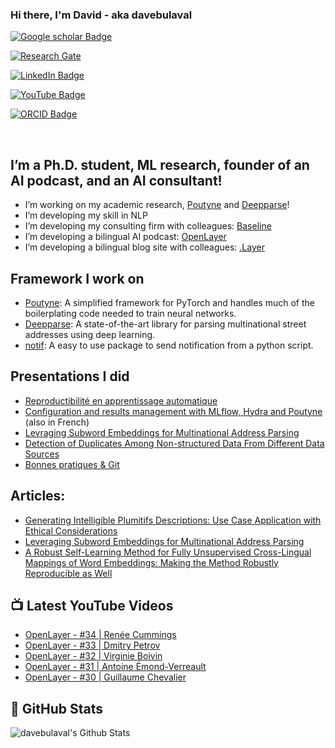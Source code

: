 ### Hi there, I'm David - aka davebulaval
[![Google scholar Badge](https://img.shields.io/badge/davebulaval-follow%20on%20google%20scholar-blue?style=for-the-badge&logo=google-scholar)][googlescholar]

[![Research Gate](https://img.shields.io/badge/davebulaval-follow%20on%20research%20gate-blue?style=for-the-badge&logo=researchgate)][researchgate]

[![LinkedIn Badge](https://img.shields.io/badge/davebulaval-follow%20on%20linkedin-blue?style=for-the-badge&logo=linkedin)][linkedin]

[![YouTube Badge](https://img.shields.io/badge/davebulaval-follow%20on%20youtube-blue?style=for-the-badge&logo=youtube)][youtube]

[![ORCID Badge](https://img.shields.io/badge/davebulaval-follow%20on%20orcid-blue?style=for-the-badge&logo=orcid)][ORCID]


<br>

## I’m a Ph.D. student, ML research, founder of an AI podcast, and an AI consultant!
- I’m working on my academic research, [Poutyne][poutyne] and [Deepparse][deepparse]!
- I’m developing my skill in NLP
- I’m developing my consulting firm with colleagues: [Baseline][baseline]
- I’m developing a bilingual AI podcast: [OpenLayer][youtube]
- I’m developing a bilingual blog site with colleagues: [.Layer](https://www.dotlayer.org/)

## Framework I work on
- [Poutyne][poutyne]: A simplified framework for PyTorch and handles much of the boilerplating code needed to train neural networks.
- [Deepparse][deepparse]: A state-of-the-art library for parsing multinational street addresses using deep learning.
- [notif][notif]: A easy to use package to send notification from a python script.

## Presentations I did
- [Reproductibilité en apprentissage automatique](https://davebulaval.github.io/reproductibilite-en-apprentissage-automatique/)
- [Configuration and results management with MLflow, Hydra and Poutyne](https://davebulaval.github.io/gestion-configuration-resultats/) (also in French)
- [Levraging Subword Embeddings for Multinational Address Parsing](https://github.com/davebulaval/LSEMAP-presentation/blob/master)
- [Detection of Duplicates Among Non-structured Data From Different Data Sources](https://github.com/davebulaval/DDANSDDDS-presentation)
- [Bonnes pratiques & Git](https://github.com/davebulaval/bonnes-pratiques-git-material)

## Articles:
- [Generating Intelligible Plumitifs Descriptions: Use Case Application with Ethical Considerations](https://arxiv.org/abs/2011.12183)
- [Leveraging Subword Embeddings for Multinational Address Parsing](https://arxiv.org/abs/2006.16152)
- [A Robust Self-Learning Method for Fully Unsupervised Cross-Lingual Mappings of Word Embeddings: Making the Method Robustly Reproducible as Well](https://arxiv.org/abs/1912.01706)


## 📺 Latest YouTube Videos
<!-- YOUTUBE:START -->
- [OpenLayer - #34 | Renée Cummings](https://www.youtube.com/watch?v=lCLpivdUY8M)
- [OpenLayer - #33 | Dmitry Petrov](https://www.youtube.com/watch?v=VMZ_Wytc_H4)
- [OpenLayer - #32 | Virginie Boivin](https://www.youtube.com/watch?v=e6GS-flwJhE)
- [OpenLayer - #31 | Antoine Émond-Verreault](https://www.youtube.com/watch?v=4SRsmUugOoE)
- [OpenLayer - #30 | Guillaume Chevalier](https://www.youtube.com/watch?v=Dn12cnn93tc)
<!-- YOUTUBE:END -->

## 📌 GitHub Stats

<p float="center">
  <img align="left" alt="davebulaval's Github Stats" src="https://github-readme-stats.codestackr.vercel.app/api?username=davebulaval&show_icons=true&hide_border=true&theme=dark" />
</p>

[baseline]: https://baseline.quebec/en/
[youtube]: https://www.youtube.com/channel/UCB3tYpZ1ojiqAroyDN05Cyw
[linkedin]: https://www.linkedin.com/in/david-beauchemin/?locale=en_US
[poutyne]: https://poutyne.org/
[googlescholar]: https://scholar.google.com/citations?user=ntoPgSUAAAAJ&hl=fr
[researchgate]: https://www.researchgate.net/profile/David_Beauchemin3
[deepparse]: https://deepparse.org/
[notif]: https://notificationdoc.ca/
[ORCID]: https://orcid.org/0000-0002-4084-8239
